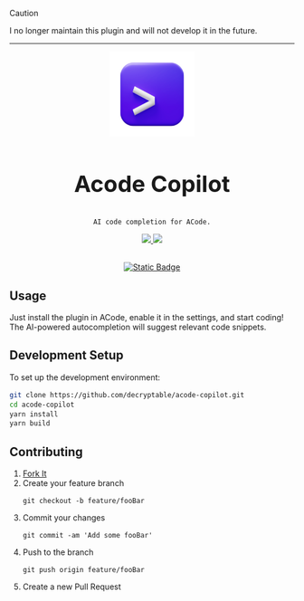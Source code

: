 

> [!CAUTION]
> I no longer maintain this plugin and will not develop it in the future.

---

<div align="center">

<img src="https://raw.githubusercontent.com/decryptable/acode-copilot/refs/heads/main/icon.png" width="150"/>

<h2 style="font-size: 40px;">Acode Copilot</h2>

<code>AI code completion for ACode.</code>

  <a href="https://github.com/decryptable/acode-copilot">
    <img src="https://img.shields.io/badge/version-1.0.0-blue.svg?style=flat-square" /> <!-- Don't change this version -->
  </a>
  <a href="https://github.com/decryptable/acode-copilot/blob/main/LICENSE">
    <img src="https://img.shields.io/badge/license-MIT-green.svg?style=flat-square" />
  </a>
</div>

<br/>

<p align="center">
<a href="acode://plugin/install/dev.decryptable.copilot.beta">
    <img alt="Static Badge" src="https://img.shields.io/badge/Click_Here_For_Direct_Install-ACode_Plugin-brightgreen?style=for-the-badge&logo=codepen&link=acode%3A%2F%2Fplugin%2Finstall%2Fdev.decryptable.copilot.beta">
</a>
</p>

## Usage

Just install the plugin in ACode, enable it in the settings, and start coding! The AI-powered autocompletion will suggest relevant code snippets.

## Development Setup

To set up the development environment:

```sh
git clone https://github.com/decryptable/acode-copilot.git
cd acode-copilot
yarn install
yarn build
```

## Contributing

1. [Fork It](https://github.com/decryptable/acode-copilot/fork)
2. Create your feature branch
    ```
    git checkout -b feature/fooBar
    ```
3. Commit your changes
    ```
    git commit -am 'Add some fooBar'
    ```
4. Push to the branch
    ```
    git push origin feature/fooBar
    ```
5. Create a new Pull Request
